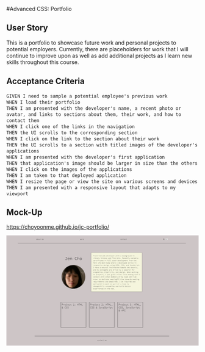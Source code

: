 #Advanced CSS: Portfolio

## User Story

This is a portfolio to showcase future work and personal projects to potential employers. Currently, there are placeholders for work that I will continue to improve upon as well as add additional projects as I learn new skills throughout this course.


## Acceptance Criteria

    GIVEN I need to sample a potential employee's previous work
    WHEN I load their portfolio
    THEN I am presented with the developer's name, a recent photo or avatar, and links to sections about them, their work, and how to contact them
    WHEN I click one of the links in the navigation
    THEN the UI scrolls to the corresponding section
    WHEN I click on the link to the section about their work
    THEN the UI scrolls to a section with titled images of the developer's applications
    WHEN I am presented with the developer's first application
    THEN that application's image should be larger in size than the others
    WHEN I click on the images of the applications
    THEN I am taken to that deployed application
    WHEN I resize the page or view the site on various screens and devices
    THEN I am presented with a responsive layout that adapts to my viewport


## Mock-Up

https://choyoonme.github.io/jc-portfolio/

![Screen shot of site](/assets/portfolioscreenshot.png)